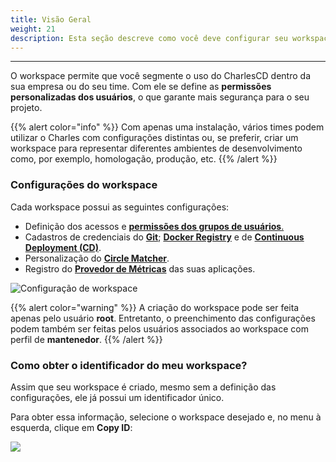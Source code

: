 ```yaml
---
title: Visão Geral
weight: 21
description: Esta seção descreve como você deve configurar seu workspace dentro do Charles.
---
```


---

O workspace permite que você segmente o uso do CharlesCD dentro da sua empresa ou do seu time. Com ele se define as **permissões personalizadas dos usuários**, o que garante mais segurança para o seu projeto.

{{% alert color="info" %}}
Com apenas uma instalação, vários times podem utilizar o Charles com configurações distintas ou, se preferir, criar um workspace para representar diferentes ambientes de desenvolvimento como, por exemplo, homologação, produção, etc. 
{{% /alert %}}

### Configurações do workspace

Cada workspace possui as seguintes configurações:

* Definição dos acessos e [**permissões dos grupos de usuários**.](/pt/referência/grupo-de-usuários/)
* Cadastros de credenciais do [**Git**](); [**Docker Registry**](docker-registry) e de [**Continuous Deployment \(CD\)**](/pt/referência/configuração-de-cd/).
* Personalização do [**Circle Matcher**](/pt/referência/circle-matcher/).
* Registro do [**Provedor de Métricas**](/pt/primeiros-passos/definindo-um-workspace/adicionando-o-datasource/) das suas aplicações.

![Configura&#xE7;&#xE3;o de workspace](/shared/defining-workspace.png)

{{% alert color="warning" %}}
A criação do workspace pode ser feita apenas pelo usuário **root**. Entretanto, o preenchimento das configurações podem também ser feitas pelos usuários associados ao workspace com perfil de **mantenedor**.
{{% /alert %}}

### Como obter o identificador do meu workspace?

Assim que seu workspace é criado, mesmo sem a definição das configurações, ele já possui um identificador único. 

Para obter essa informação, selecione o workspace desejado e, no menu à esquerda, clique em **Copy ID**:

![](/shared/workspace_copyid%20%281%29.gif)

